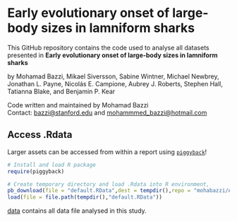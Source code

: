 
<!-- README.md is generated from README.Rmd. -->

# Early evolutionary onset of large-body sizes in lamniform sharks

<!-- badges: start -->
<!-- badges: end -->

This GitHub repository contains the code used to analyse all
datasets presented in **Early evolutionary onset of large-body sizes in lamniform sharks**

by Mohamad Bazzi, Mikael Siversson, Sabine Wintner, Michael Newbrey, Jonathan L. Payne, Nicolás E. Campione, Aubrey J. Roberts, Stephen Hall, Tatianna Blake, and Benjamin P. Kear

Code written and maintained by Mohamad Bazzi 
<br/>
Contact:
<bazzi@stanford.edu> and <mohammmed_bazzi@hotmail.com>

## Access .Rdata

Larger assets can be accessed from within a report using
[`piggyback`](https://github.com/ropensci/piggyback)!

``` r
# Install and load R package
require(piggyback)

# Create temporary directory and load .Rdata into R environment,
pb_download(file = "default.RData",dest = tempdir(),repo = "mohabazzi/AptianShark",tag = "v.01")
load(file = file.path(tempdir(),"default.RData"))
```

[data](/data) contains all data file analysed in this study.
